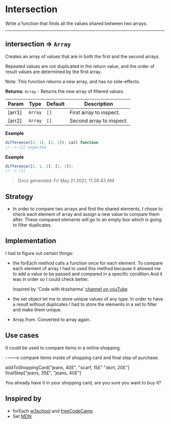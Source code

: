 # Intersection

Write a function that finds all the values shared between two arrays.

---

<!-- BEGIN DOCS -->

<a name="intersection"></a>

## intersection ⇒ <code>Array</code>

Creates an array of values that are in both the first and the second arrays.

Repeated values are not duplicated in the return value, and the order of result
values are determined by the first array.

Note: This function returns a new array, and has no side-effects.

**Returns**: <code>Array</code> - Returns the new array of filtered values.

| Param  | Type               | Default         | Description              |
| ------ | ------------------ | --------------- | ------------------------ |
| [arr1] | <code>Array</code> | <code>[]</code> | First array to inspect.  |
| [arr2] | <code>Array</code> | <code>[]</code> | Second array to inspect. |

**Example**

```js
difference([2, 1], [2, 3]); call function
// -> [2] expected
```

**Example**

```js
difference([2, 1, 2], [2, 3]);
// -> [2]
```

> Docs generated: Fri May 21 2021, 11:28:43 AM

<!-- END DOCS -->

## Strategy

- In order to compare two arrays and find the shared elements, I chose to check each element of array and assign a new value to compare them after. These compared elements will go to an empty box which is going to filter duplicates.

## Implementation

I had to figure out certain things:

- the forEach method calls a function once for each element. To compare each element of array I had to used this method because it allowed me to add a value to be passed and compared in a specific condition.And it was in order so I could check better.

  Inspired by 'Code with tkssharma' [channel on youTube](https://www.youtube.com/watch?v=em4zXfZsfds)

- the set object let me to store unique values of any type. In order to have a result without duplicates I had to store the elements in a set to filter and make them unique.

- Array.from. Converted to array again.

## Use cases

It could be used to compare items in a online shopping.

----> compare items inside of shopping card and final step of purchase.

addToShoppingCard["jeans, 40£", "scarf, 15£" "skirt, 20£"] finalStep["jeans, 35£", "jeans, 40£"]

You already have it in your shopping card, are you sure you want to buy it?

## Inspired by

- forEach [w3school](https://www.w3schools.com/jsref/jsref_foreach.asp) and [freeCodeCamp](https://www.freecodecamp.org/news/javascript-foreach-how-to-loop-through-an-array-in-js/)
- Set [MDN](https://developer.mozilla.org/en-US/docs/Web/JavaScript/Reference/Global_Objects/Set)
